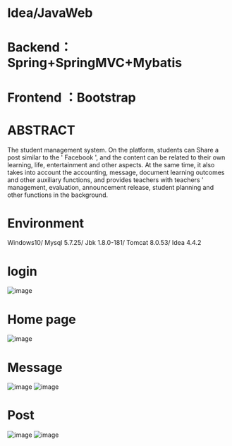 # Idea/JavaWeb
# Backend：Spring+SpringMVC+Mybatis
# Frontend ：Bootstrap
# ABSTRACT
The student management system. On the platform, students can Share a post similar to the ' Facebook ', and the content can be related to their own learning, life, entertainment and other aspects. At the same time, it also takes into account the accounting, message, document learning outcomes and other auxiliary functions, and provides teachers with teachers ' management, evaluation, announcement release, student planning and other functions in the background. 
# Environment
Windows10/
Mysql	5.7.25/
Jbk	1.8.0-181/
Tomcat 8.0.53/
Idea	4.4.2
# login
![image](https://github.com/hemadu/The-student-management-system/assets/111234410/ae386df4-e65f-4348-9a95-80a4b7ad59ba)
# Home page
![image](https://github.com/hemadu/The-student-management-system/assets/111234410/8911e276-1665-4624-9ace-3c7aa000883f)
# Message
![image](https://github.com/hemadu/The-student-management-system/assets/111234410/7d34f2e5-1a27-4d26-bb67-d2b1c4546699)
![image](https://github.com/hemadu/The-student-management-system/assets/111234410/7457a00c-5a61-417c-9f7b-e9964f2fb02d)
# Post
![image](https://github.com/hemadu/The-student-management-system/assets/111234410/3aad79c4-fd9e-4d0a-8333-d28748c3feda)
![image](https://github.com/hemadu/The-student-management-system/assets/111234410/e35de52f-4821-4e61-acd6-a4536fabc709)



